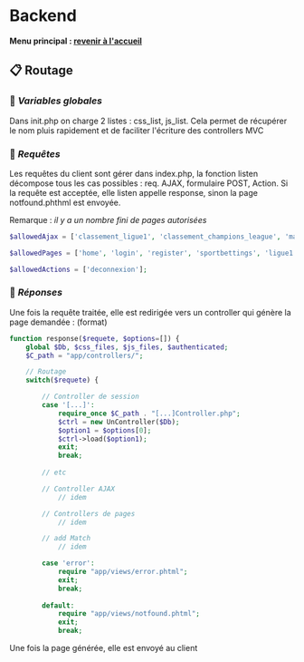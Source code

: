 # Backend

**Menu principal : [revenir à l'accueil](/readme.md)**

## 📋 **Routage**

### 🚀 *Variables globales*

Dans init.php on charge 2 listes : css_list, js_list. Cela permet de récupérer le nom pluis rapidement et de faciliter l'écriture des controllers MVC

### 🚀 *Requêtes*

Les requêtes du client sont gérer dans index.php, la fonction listen décompose tous les cas possibles : req. AJAX, formulaire POST, Action. Si la requête est acceptée, elle listen appelle response, sinon la page notfound.phthml est envoyée.

Remarque : _il y a un nombre fini de pages autorisées_
```PHP
$allowedAjax = ['classement_ligue1', 'classement_champions_league', 'match_l1', 'match_cl', 'spb_l1', 'spb_cl', 'pourcentages', 'votes'];

$allowedPages = ['home', 'login', 'register', 'sportbettings', 'ligue1', 'championsleague', 'article', 'error', 'addmatch'];

$allowedActions = ['deconnexion'];
```

### 🚀 *Réponses*

Une fois la requête traitée, elle est redirigée vers un controller qui génère la page demandée : (format)

```PHP
function response($requete, $options=[]) {
    global $Db, $css_files, $js_files, $authenticated;
    $C_path = "app/controllers/";

    // Routage
    switch($requete) {

        // Controller de session
        case '[...]':
            require_once $C_path . "[...]Controller.php";
            $ctrl = new UnController($Db);
            $option1 = $options[0];
            $ctrl->load($option1);
            exit;
            break;
        
        // etc

        // Controller AJAX
            // idem

        // Controllers de pages
            // idem

        // add Match
            // idem

        case 'error':
            require "app/views/error.phtml";
            exit;
            break;
        
        default:
            require "app/views/notfound.phtml";
            exit;
            break;
```

Une fois la page générée, elle est envoyé au client